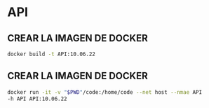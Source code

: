 # API

##  CREAR LA IMAGEN DE DOCKER

```bash
docker build -t API:10.06.22
```

##  CREAR LA IMAGEN DE DOCKER

```bash
docker run -it -v "$PWD"/code:/home/code --net host --nmae API
-h API API:10.06.22
```
